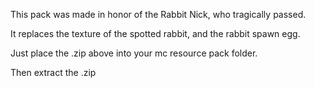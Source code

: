 This pack was made in honor of the Rabbit Nick, who tragically passed.

It replaces the texture of the spotted rabbit, and the rabbit spawn egg.

Just place the .zip above into your mc resource pack folder.

Then extract the .zip
